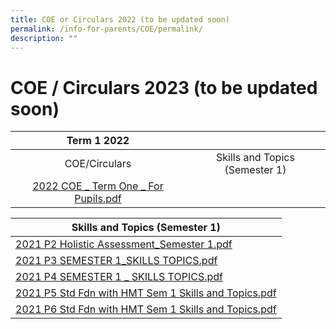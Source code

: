 ```yaml
---
title: COE or Circulars 2022 (to be updated soon)
permalink: /info-for-parents/COE/permalink/
description: ""
---
```

COE / Circulars 2023 (to be updated soon)
=========================================

| Term 1 2022 	|  	|
|:---:	|:---:	|
| COE/Circulars 	| Skills and Topics (Semester 1) 	|
| [2022 COE _ Term One _ For Pupils.pdf](/files/2022%20COE%20_%20Term%20One%20_%20For%20Pupils%20(1).pdf) 	|  	|


| Skills and Topics (Semester 1) 	|
|---	|
| [2021 P2 Holistic Assessment_Semester 1.pdf](/files/p2.pdf) 	|
| [2021 P3 SEMESTER 1_SKILLS TOPICS.pdf](/files/p3.pdf) 	|
| [2021 P4 SEMESTER 1 _ SKILLS TOPICS.pdf](/files/p4.pdf) 	|
| [2021 P5 Std Fdn with HMT Sem 1 Skills and Topics.pdf](/files/p5.pdf) 	|
| [2021 P6 Std Fdn with HMT Sem 1 Skills and Topics.pdf](/files/p6.pdf) 	|